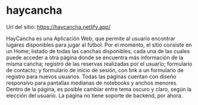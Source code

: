 # haycancha
Url del sitio:
https://haycancha.netlify.app/

HayCancha es una Aplicación Web, que permite al usuario encontrar lugares disponibles para jugar al fútbol.
Por el momento, el sitio consiste en un Home; listado de todas las canchas disponibles, cada una de las cuales puede acceder a otra página donde se encuentra más información de la misma cancha; registro de las reservas realizadas por el usuario; formulario de contacto; y formulario de inicio de sesión, con link a un formulario de registro para nuevos usuarios.
Todas las páginas cuentan con diseño responsivo para pantallas medianas de notebooks y anchos menores.
Dentro de la página, es posible cambiar entre tema oscuro y claro, según la elección del usuario.
La página no tiene soporte de backend, por ahora.